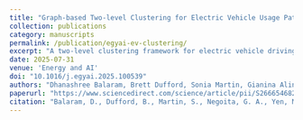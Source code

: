 ```yaml
---
title: "Graph-based Two-level Clustering for Electric Vehicle Usage Patterns"
collection: publications
category: manuscripts
permalink: /publication/egyai-ev-clustering/
excerpt: "A two-level clustering framework for electric vehicle driving and charging patterns."
date: 2025-07-31
venue: 'Energy and AI'
doi: "10.1016/j.egyai.2025.100539"
authors: "Dhanashree Balaram, Brett Dufford, Sonia Martin, Gianina Alina Negoita, Matthew Yen, William A. Paxton"
paperurl: "https://www.sciencedirect.com/science/article/pii/S2666546825000710"
citation: "Balaram, D., Dufford, B., Martin, S., Negoita, G. A., Yen, M., & Paxton, W. A. (2025). Graph-based two-level clustering for electric vehicle usage patterns. Energy and AI, 100539. doi: 10.1016/j.egyai.2025.100539."
---
```

